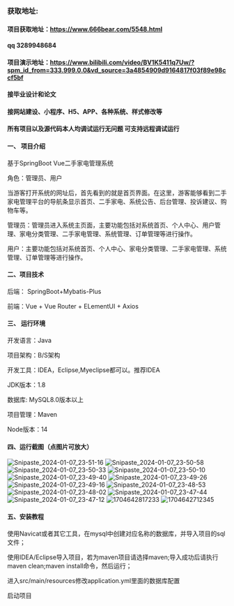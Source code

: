 ### 获取地址:
#### 项目获取地址：https://www.666bear.com/5548.html
#### qq 3289948684
#### 项目演示地址：https://www.bilibili.com/video/BV1K5411q7Uw/?spm_id_from=333.999.0.0&vd_source=3a4854909d9164817f03f89e98ccf5bf
#### 接毕业设计和论文
#### 接网站建设、小程序、H5、APP、各种系统、样式修改等

#### 所有项目以及源代码本人均调试运行无问题 可支持远程调试运行

#### 一、 项目介绍
基于SpringBoot Vue二手家电管理系统

角色：管理员、用户

当游客打开系统的网址后，首先看到的就是首页界面。在这里，游客能够看到二手家电管理平台的导航条显示首页、二手家电、系统公告、后台管理、投诉建议、购物车等。

管理员：管理员进入系统主页面，主要功能包括对系统首页、个人中心、用户管理、家电分类管理、二手家电管理、系统管理、订单管理等进行操作。

用户：主要功能包括对系统首页、个人中心、家电分类管理、二手家电管理、系统管理、订单管理等进行操作。
#### 二、项目技术
后端： SpringBoot+Mybatis-Plus

前端：Vue + Vue Router + ELementUI + Axios

#### 三、 运行环境
开发语言：Java

项目架构：B/S架构

开发工具：IDEA，Eclipse,Myeclipse都可以。推荐IDEA

JDK版本：1.8

数据库: MySQL8.0版本以上

项目管理：Maven

Node版本：14
#### 四、运行截图（点图片可放大）

![Snipaste_2024-01-07_23-51-16](https://github.com/666bears/delicious/assets/143094776/2180f36f-5933-4ecf-85a3-9b1431a80e35)
![Snipaste_2024-01-07_23-50-58](https://github.com/666bears/delicious/assets/143094776/88fe5204-efd3-4f4d-8717-945bb7ba4a19)
![Snipaste_2024-01-07_23-50-33](https://github.com/666bears/delicious/assets/143094776/637e67ee-8823-446f-816a-beff69ac1d59)
![Snipaste_2024-01-07_23-50-10](https://github.com/666bears/delicious/assets/143094776/c6dcfb8a-eec0-4466-a4b8-84ec7733dc8d)
![Snipaste_2024-01-07_23-49-40](https://github.com/666bears/delicious/assets/143094776/d135615f-d2ac-4365-a356-15293608b4be)
![Snipaste_2024-01-07_23-49-26](https://github.com/666bears/delicious/assets/143094776/b8b8d8fb-ea67-49be-a670-2e40eb0b7748)
![Snipaste_2024-01-07_23-49-16](https://github.com/666bears/delicious/assets/143094776/4e76230d-87e9-4de9-a45b-f7d2cb2114f6)
![Snipaste_2024-01-07_23-48-53](https://github.com/666bears/delicious/assets/143094776/5eb29b05-547e-4c77-93ac-827be2800313)
![Snipaste_2024-01-07_23-48-02](https://github.com/666bears/delicious/assets/143094776/af0d8fce-5e32-487c-b9a8-54d7b83feeb8)
![Snipaste_2024-01-07_23-47-44](https://github.com/666bears/delicious/assets/143094776/3bef5274-fd93-4590-a988-49810729eb61)
![Snipaste_2024-01-07_23-47-12](https://github.com/666bears/delicious/assets/143094776/1d0ebcaf-f311-4b2c-8e26-b256817398bd)
![1704642817233](https://github.com/666bears/delicious/assets/143094776/0bebbcc6-8b7b-45e9-a1e5-84935242fadc)
![1704642712345](https://github.com/666bears/delicious/assets/143094776/ac060888-3b71-46d2-82e5-1c9140c6f336)





#### 五、安装教程
使用Navicat或者其它工具，在mysql中创建对应名称的数据库，并导入项目的sql文件；

使用IDEA/Eclipse导入项目，若为maven项目请选择maven;导入成功后请执行maven clean;maven install命令，然后运行；

进入src/main/resources修改application.yml里面的数据库配置

启动项目





